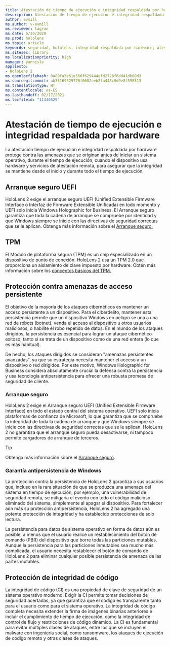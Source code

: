 ```yaml
---
title: Atestación de tiempo de ejecución e integridad respaldada por hardware
description: Atestación de tiempo de ejecución e integridad respaldada por hardware
author: evmill
ms.author: v-evmill
ms.reviewer: tagran
ms.date: 6/30/2020
ms.prod: hololens
ms.topic: article
keywords: seguridad, hololens, integridad respaldada por hardware, atestación de tiempo de ejecución, UEFI, arranque seguro UEFI, arranque seguro, TPM, protección contra amenazas, garantía antipersistencia de Windows, integridad de código, protección de código,
ms.sitesec: library
ms.localizationpriority: high
manager: yannisle
appliesto:
- HoloLens 2
ms.openlocfilehash: 0a89fa5e61e560f629444efd2728f6dd41db60d3
ms.sourcegitcommit: ab35169529776f0682eeb8fa448c9d9e8f598513
ms.translationtype: HT
ms.contentlocale: es-ES
ms.lasthandoff: 02/17/2021
ms.locfileid: "11340529"
---
```

# Atestación de tiempo de ejecución e integridad respaldada por hardware

La atestación tiempo de ejecución e integridad respaldada por hardware protege contra las amenazas que se originan antes de iniciar un sistema operativo, durante el tiempo de ejecución, cuando el dispositivo usa hardware y servicios de atestación remota, para asegurar que la integridad se mantiene desde el inicio y durante todo el tiempo de ejecución.

## Arranque seguro UEFI

HoloLens 2 exige el arranque seguro UEFI (Unified Extensible Firmware Interface o Interfaz de Firmware Extensible Unificada) en todo momento y UEFI solo inicia Windows Holographic for Business.
El Arranque seguro garantiza que toda la cadena de arranque se compruebe por identidad y que Windows siempre se inicie con las directivas de seguridad correctas que se le aplican. Obtenga más información sobre el [Arranque seguro.](https://docs.microsoft.com/windows-hardware/design/device-experiences/oem-secure-boot)

## TPM

El Módulo de plataforma segura (TPM) es un chip especializado en un dispositivo de punto de conexión. HoloLens 2 usa un TPM 2.0 que proporciona un aislamiento de clave impuesto por hardware. Obtén más información sobre los [conceptos básicos del TPM.](https://docs.microsoft.com/windows/security/information-protection/tpm/tpm-fundamentals)

## Protección contra amenazas de acceso persistente

El objetivo de la mayoría de los ataques cibernéticos es mantener un acceso persistente a un dispositivo. Para el ciberdelito, mantener esta persistencia permite que un dispositivo Windows en peligro se una a una red de robots (botnet), venda el acceso al dispositivo u otros usuarios maliciosos, o habilite el robo repetido de datos. En el mundo de los ataques dirigidos, la persistencia es esencial para lograr un ataque cibernético exitoso, tanto si se trata de un dispositivo como de una red entera (lo que es más habitual).  

De hecho, los ataques dirigidos se consideran "amenazas persistentes avanzadas", ya que su estrategia necesita mantener el acceso a un dispositivo o red dirigidos. Por este motivo, Windows Holographic for Business considera absolutamente crucial la defensa contra la persistencia y usa tecnología antipersistencia para ofrecer una robusta promesa de seguridad de cliente.

### Arranque seguro

HoloLens 2 exige el Arranque seguro UEFI (Unified Extensible Firmware Interface) en todo el estado central del sistema operativo. UEFI solo inicia plataformas de confianza de Microsoft, lo que garantiza que se compruebe la integridad de toda la cadena de arranque y que Windows siempre se inicie con las directivas de seguridad correctas que se le aplican. HoloLens 2 no garantiza que el arranque seguro pueda desactivarse, ni tampoco permite cargadores de arranque de terceros.

> [!Tip]
> Obtenga más información sobre el [Arranque seguro](https://docs.microsoft.com/windows-hardware/design/device-experiences/oem-secure-boot).

### Garantía antipersistencia de Windows

La protección contra la persistencia de HoloLens 2 garantiza a sus usuarios que, incluso en la rara situación de que se produzca una amenaza del sistema en tiempo de ejecución, por ejemplo, una vulnerabilidad de seguridad remota, se mitigaría el evento con todo el código malicioso eliminado del sistema, simplemente al apagar el dispositivo. Para fortalecer aún más su protección antipersistencia, HoloLens 2 ha agregado una potente protección de integridad y ha establecido protecciones de solo lectura.

La persistencia para datos de sistema operativo en forma de datos aún es posible, a menos que el usuario realice un restablecimiento del botón de comando (PBR) del dispositivo que borre todas las particiones mutables. Aunque la persistencia para las particiones inmutables sea mucho más complicada, el usuario necesita restablecer el botón de comando de HoloLens 2 para eliminar cualquier posible persistencia de amenaza de las partes mutables.

## Protección de integridad de código

La integridad de código (CI) es una propiedad de clave de seguridad de un sistema operativo moderno. Exigir la CI permite tomar decisiones de seguridad acertadas, ya que garantiza que el código es transparente tanto para el usuario como para el sistema operativo. La integridad de código completa necesita extender la firma de imágenes binarias anteriores e incluir el cumplimiento de tiempo de ejecución, como la integridad de control de flujo y restricciones de código dinámico. La CI es fundamental para evitar múltiples clases de ataques, entre los que se incluyen el malware con ingeniería social, como ransomware, los ataques de ejecución de código remoto y otras clases de ataques.
